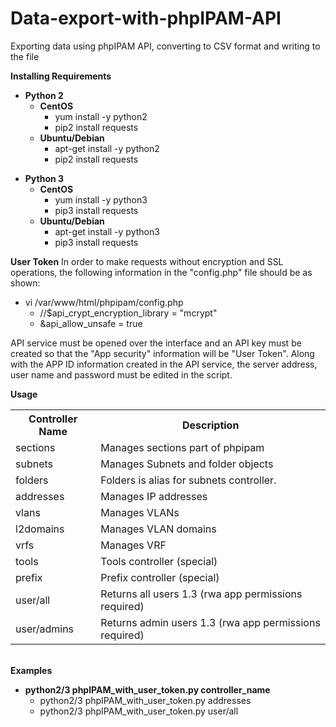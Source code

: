 # Data-export-with-phpIPAM-API

Exporting data using phpIPAM API, converting to CSV format and writing to the file

<b>Installing Requirements</b>
<ul>
	<li>
		<b>Python 2</b>
		<ul>
			<li>
				<b>CentOS</b>
				<ul>
					<li>
						yum install -y python2
					</li>
					<li>
						pip2 install requests
					</li>
				</ul>
			</li>
			<li>
				<b>Ubuntu/Debian</b>
				<ul>
					<li>
						apt-get install -y python2
					</li>
					<li>
						pip2 install requests
					</li>
				</ul>
			</li>
		</ul>
	</li>
</ul>

<ul>
	<li>
		<b>Python 3</b>
		<ul>
			<li>
				<b>CentOS</b>
				<ul>
					<li>
						yum install -y python3
					</li>
					<li>
						pip3 install requests
					</li>
				</ul>
			</li>
			<li>
				<b>Ubuntu/Debian</b>
				<ul>
					<li>
						apt-get install -y python3
					</li>
					<li>
						pip3 install requests
					</li>
				</ul>
			</li>
		</ul>
	</li>
</ul>

<b>User Token</b>
In order to make requests without encryption and SSL operations, the following information in the "config.php" file should be as shown:

<ul>
	<li>
		vi /var/www/html/phpipam/config.php
		<ul>
			<li>
				//$api_crypt_encryption_library = "mcrypt"
			</li>
			<li>
				&api_allow_unsafe = true
			</li>
		</ul>
	</li>
</ul>

API service must be opened over the interface and an API key must be created so that the "App security" information will be "User Token". Along with the APP ID information created in the API service, the server address, user name and password must be edited in the script.

<b>Usage</b>
<table>
	<tr><th>Controller Name</th><th>Description</th></tr>
	<tr><td>sections</td><td>Manages sections part of phpipam</td></tr>
	<tr><td>subnets</td><td>Manages Subnets and folder objects</td></tr>
	<tr><td>folders</td><td>Folders is alias for subnets controller.</td></tr>
	<tr><td>addresses</td><td>Manages IP addresses</td></tr>
	<tr><td>vlans</td><td>Manages VLANs</td></tr>
	<tr><td>l2domains</td><td>Manages VLAN domains</td></tr>
	<tr><td>vrfs</td><td>Manages VRF</td></tr>
	<tr><td>tools</td><td>Tools controller (special)</td></tr>
	<tr><td>prefix</td><td>Prefix controller (special)</td></tr>
	<tr><td>user/all</td><td>Returns all users 1.3 (rwa app permissions required)</td></tr>
	<tr><td>user/admins</td><td>Returns admin users 1.3 (rwa app permissions required)</td></tr>
</table>
<br>
<b>Examples</b>
<ul>
  <li>
    <b>python2/3 phpIPAM_with_user_token.py controller_name</b>
    <ul>
      <li>
        python2/3 phpIPAM_with_user_token.py addresses
      </li>
      <li>
        python2/3 phpIPAM_with_user_token.py user/all
      </li>
    </ul>
  </li>
  </ul>

